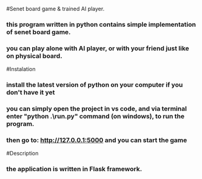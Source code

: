 #Senet board game & trained AI player.
### this program written in python contains simple implementation of senet board game.
### you can play alone with AI player, or with your friend just like on physical board.

#Instalation
### install the latest version of python on your computer if you don't have it yet
### you can simply open the project in vs code, and via terminal enter "python .\run.py" command (on windows), to run the program.
### then go to: http://127.0.0.1:5000 and you can start the game

#Description
### the application is written in Flask framework.
